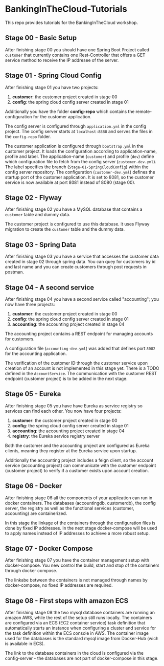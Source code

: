 # BankingInTheCloud-Tutorials
This repo provides tutorials for the BankingInTheCloud workshop. 

## Stage 00 - Basic Setup

After finishing stage 00 you should have one Spring Boot Project called ```customer``` that currently contains one Rest-Controller that offers a GET service method to receive the IP addresee of the server.

## Stage 01 - Spring Cloud Config

After finishing stage 01 you have two projects:

1. **customer**: the customer project created in stage 00
2. **config**: the spring cloud config server created in stage 01

Additionally you have the folder **config-repo** which contains the remote-configuration for the customer application.

The config server is configured through ```application.yml``` in the config project. The config server starts at ```localhost:8888``` and serves the files in the ```config-repo``` folder. 

The customer application is configured through ```bootstrap.yml``` in the customer project. It loads the configuration according to application-name, profile and label. The application-name (```customer```) and profile (```dev```) define which configuration file to fetch from the config server (```customer-dev.yml```). The label specifies the branch (```Stage-01-SpringCloudConfig```) within the config server repository.
The configuration (```customer-dev.yml```) defines the startup port of the customer application. It is set to 8081, so the customer service is now available at port 8081 instead of 8080 (stage 00).

## Stage 02 - Flyway

After finishing stage 02 you have a MySQL database that contains a ```customer``` table and dummy data.

The customer project is configured to use this database. It uses Flyway migration to create the ```customer``` table and the dummy data.

## Stage 03 - Spring Data

After finishing stage 03 you have a service that accesses the customer data created in stage 02 through spring data. You can quey for customers by id and last name and you can create customers through post requests in postman.

## Stage 04 - A second service

After finishing stage 04 you have a second service called "accounting"; you now have three projects:


1. **customer**: the customer project created in stage 00
2. **config**: the spring cloud config server created in stage 01
3. **accounting**: the accounting project created in stage 04

The accounting project contains a REST endpoint for managing accounts for customers. 

A configuration file (```accounting-dev.yml```) was added that defines port ```8082``` for the accounting application. 

The verification of the customer ID through the customer service upon creation of an account is not implemented in this stage yet. There is a TODO defined in the ```AccountService```. The communication with the customer REST endpoint (customer project) is to be added in the next stage.

## Stage 05 - Eureka

After finishing stage 05 you have have Eureka as service registry so services can find each other. You now have four projects:

1. **customer**: the customer project created in stage 00
2. **config**: the spring cloud config server created in stage 01
3. **accounting**: the accounting project created in stage 04
4. **registry**: the Eureka service registry server

Both the customer and the accounting project are configured as Eureka clients, meaning they register at the Eureka service upon startup. 

Additionally the accounting project includes a feign client, so the account service (accounting project) can communicate with the customer endpoint (customer project) to verify if a customer exists upon account creation.

## Stage 06 - Docker

After finishing stage 06 all the components of your application can run in docker containers. The databases (accountingdb, customerdb), the config server, the registry as well as the functional services (customer, accounting) are containerized. 

In this stage the linkage of the containers through the configuration files is done by fixed IP addresses. In the next stage docker-compose will be used to apply names instead of IP addresses to achieve a more robust setup.

## Stage 07 - Docker Compose

After finishing stage 07 you have the container management setup with docker-compose. You new control the build, start and stop of the containers through docker compose. 

The linkabe between the containers is not managed through names by docker-compose, no fixed IP addresses are required.

## Stage 08 - First steps with amazon ECS

After finishing stage 08 the two mysql database containers are running an amazon AWS, while the rest of the setup still runs locally. The containers are configured via an ECS (EC2 container service) task definition that automatically starts an instance when configuring a cluster and service for the task definition within the ECS console in AWS. The container image used for the databases is the standard mysql image from Docker-Hub (wich is available in ECS).

The link to the database containers in the cloud is configured via the config-server - the databases are not part of docker-compose in this stage.
